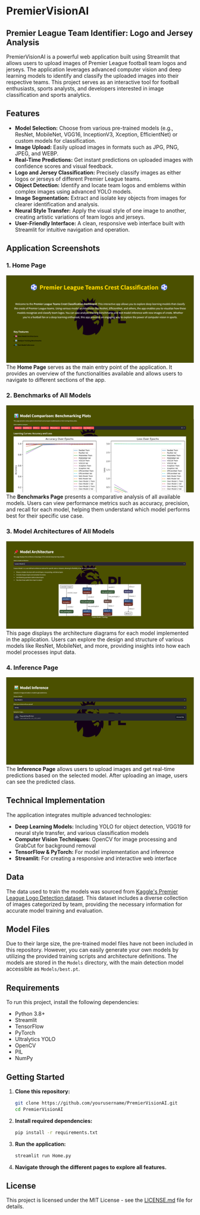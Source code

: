 # PremierVisionAI

## Premier League Team Identifier: Logo and Jersey Analysis

PremierVisionAI is a powerful web application built using Streamlit that allows users to upload images of Premier League football team logos and jerseys. The application leverages advanced computer vision and deep learning models to identify and classify the uploaded images into their respective teams. This project serves as an interactive tool for football enthusiasts, sports analysts, and developers interested in image classification and sports analytics.

## Features

- **Model Selection:** Choose from various pre-trained models (e.g., ResNet, MobileNet, VGG16, InceptionV3, Xception, EfficientNet) or custom models for classification.
- **Image Upload:** Easily upload images in formats such as JPG, PNG, JPEG, and WEBP.
- **Real-Time Predictions:** Get instant predictions on uploaded images with confidence scores and visual feedback.
- **Logo and Jersey Classification:** Precisely classify images as either logos or jerseys of different Premier League teams.
- **Object Detection:** Identify and locate team logos and emblems within complex images using advanced YOLO models.
- **Image Segmentation:** Extract and isolate key objects from images for clearer identification and analysis.
- **Neural Style Transfer:** Apply the visual style of one image to another, creating artistic variations of team logos and jerseys.
- **User-Friendly Interface:** A clean, responsive web interface built with Streamlit for intuitive navigation and operation.

## Application Screenshots

### 1. Home Page
![Home Page](assets/home.png "Home Page")
The **Home Page** serves as the main entry point of the application. It provides an overview of the functionalities available and allows users to navigate to different sections of the app.
<br>

### 2. Benchmarks of All Models
![Benchmarks](assets/benchmarks.png "Benchmarks of All Models")
The **Benchmarks Page** presents a comparative analysis of all available models. Users can view performance metrics such as accuracy, precision, and recall for each model, helping them understand which model performs best for their specific use case.
<br>

### 3. Model Architectures of All Models
![Model Architectures](assets/model_architectures.png "Model Architectures of All Models")
This page displays the architecture diagrams for each model implemented in the application. Users can explore the design and structure of various models like ResNet, MobileNet, and more, providing insights into how each model processes input data.
<br>

### 4. Inference Page
![Inference Page](assets/inference.png "Inference Page")
The **Inference Page** allows users to upload images and get real-time predictions based on the selected model. After uploading an image, users can see the predicted class.

## Technical Implementation
The application integrates multiple advanced technologies:

- **Deep Learning Models:** Including YOLO for object detection, VGG19 for neural style transfer, and various classification models
- **Computer Vision Techniques:** OpenCV for image processing and GrabCut for background removal
- **TensorFlow & PyTorch:** For model implementation and inference
- **Streamlit:** For creating a responsive and interactive web interface

## Data
The data used to train the models was sourced from [Kaggle's Premier League Logo Detection dataset](https://www.kaggle.com/datasets/alexteboul/english-premier-league-logo-detection-20k-images?utm_source=chatgpt.com). This dataset includes a diverse collection of images categorized by team, providing the necessary information for accurate model training and evaluation.

## Model Files
Due to their large size, the pre-trained model files have not been included in this repository. However, you can easily generate your own models by utilizing the provided training scripts and architecture definitions. The models are stored in the `Models` directory, with the main detection model accessible as `Models/best.pt`.

## Requirements

To run this project, install the following dependencies:

- Python 3.8+
- Streamlit
- TensorFlow
- PyTorch
- Ultralytics YOLO
- OpenCV
- PIL
- NumPy

## Getting Started

1. **Clone this repository:**
   ```bash
   git clone https://github.com/yourusername/PremierVisionAI.git
   cd PremierVisionAI
   ```
2. **Install required dependencies:**
   ```bash
   pip install -r requirements.txt
   ```
3. **Run the application:**
   ```bash
   streamlit run Home.py
   ```
4. **Navigate through the different pages to explore all features.**

## License

This project is licensed under the MIT License - see the [LICENSE.md](LICENSE.md) file for details.


